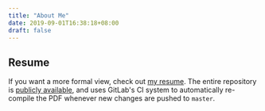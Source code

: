 ```yaml
---
title: "About Me"
date: 2019-09-01T16:38:18+08:00
draft: false
---
```


## Resume

If you want a more formal view, check out [my resume][resume-pdf]. The entire
repository is [publicly available][resume-repo], and uses GitLab's CI system
to automatically re-compile the PDF whenever new changes are pushed to
`master`.

[resume-repo]: https://gitlab.com/Michael-F-Bryan/resume/
[resume-pdf]: https://michael-f-bryan.gitlab.io/resume/resume.pdf